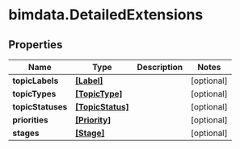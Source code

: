 # bimdata.DetailedExtensions

## Properties

Name | Type | Description | Notes
------------ | ------------- | ------------- | -------------
**topicLabels** | [**[Label]**](Label.md) |  | [optional] 
**topicTypes** | [**[TopicType]**](TopicType.md) |  | [optional] 
**topicStatuses** | [**[TopicStatus]**](TopicStatus.md) |  | [optional] 
**priorities** | [**[Priority]**](Priority.md) |  | [optional] 
**stages** | [**[Stage]**](Stage.md) |  | [optional] 


